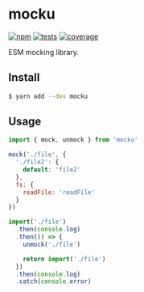 # mocku

[![npm](https://img.shields.io/npm/v/mocku.svg?style=flat-square)](https://www.npmjs.com/package/mocku) [![tests](https://img.shields.io/travis/deepsweet/mocku/master.svg?label=tests&style=flat-square)](https://travis-ci.org/deepsweet/mocku) [![coverage](https://img.shields.io/codecov/c/github/deepsweet/mocku.svg?style=flat-square)](https://codecov.io/github/deepsweet/mocku)

ESM mocking library.

## Install

```sh
$ yarn add --dev mocku
```

## Usage

```js
import { mock, unmock } from 'mocku'

mock('./file', {
  './file2': {
    default: 'file2'
  },
  fs: {
    readFile: 'readFile'
  }
})

import('./file')
  .then(console.log)
  .then(() => {
    unmock('./file')

    return import('./file')
  })
  .then(console.log)
  .catch(console.error)
```
